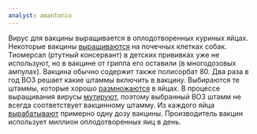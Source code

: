 ```yaml
---
analyst: amantonio
---
```


Вирус для вакцины выращивается в оплодотворенных куриных яйцах. Некоторые вакцины [выращиваются](https://www.cdc.gov/flu/protect/vaccine/cell-based.htm) на почечных клетках собак. Тиомерсал (ртутный консервант) в детских прививках уже не используют, но в вакцине от гриппа его оставили (в многодозовых ампулах). Вакцина обычно содержит также полисорбат 80.
Два раза в год ВОЗ решает какие штаммы включить в вакцину. Выбираются те штаммы, которые хорошо [размножаются](https://www.cdc.gov/mmwr/preview/mmwrhtml/rr58e0724a1.htm) в яйцах. В процессе выращивания вирусы [мутируют](http://mbio.asm.org/content/8/3/e00669-17), поэтому выбранный ВОЗ штамм не всегда соответствует вакцинному штамму.
Из каждого яйца [вырабатывают](https://www.ncbi.nlm.nih.gov/pmc/articles/PMC4514247/) примерно одну дозу вакцины. Производитель вакцин использует миллион оплодотворенных яиц в день.
